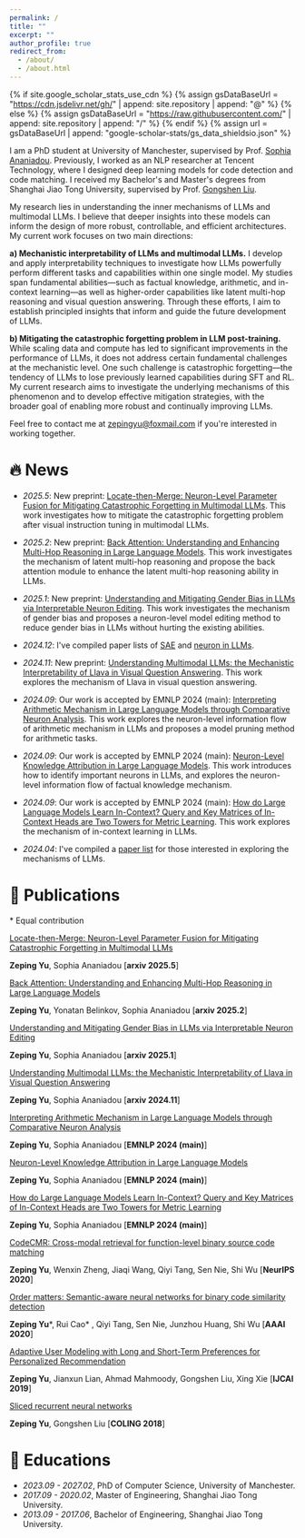 ```yaml
---
permalink: /
title: ""
excerpt: ""
author_profile: true
redirect_from: 
  - /about/
  - /about.html
---
```


{% if site.google_scholar_stats_use_cdn %}
{% assign gsDataBaseUrl = "https://cdn.jsdelivr.net/gh/" | append: site.repository | append: "@" %}
{% else %}
{% assign gsDataBaseUrl = "https://raw.githubusercontent.com/" | append: site.repository | append: "/" %}
{% endif %}
{% assign url = gsDataBaseUrl | append: "google-scholar-stats/gs_data_shieldsio.json" %}

<span class='anchor' id='about-me'></span>

I am a PhD student at University of Manchester, supervised by Prof. [Sophia Ananiadou](https://research.manchester.ac.uk/en/persons/sophia.ananiadou). Previously, I worked as an NLP researcher at Tencent Technology, where I designed deep learning models for code detection and code matching. I received my Bachelor's and Master's degrees from Shanghai Jiao Tong University, supervised by Prof. [Gongshen Liu](https://infosec.sjtu.edu.cn/DirectoryDetail.aspx?id=75).

My research lies in understanding the inner mechanisms of LLMs and multimodal LLMs. I believe that deeper insights into these models can inform the design of more robust, controllable, and efficient architectures. My current work focuses on two main directions:

**a) Mechanistic interpretability of LLMs and multimodal LLMs.** I develop and apply interpretability techniques to investigate how LLMs powerfully perform different tasks and capabilities within one single model. My studies span fundamental abilities—such as factual knowledge, arithmetic, and in-context learning—as well as higher-order capabilities like latent multi-hop reasoning and visual question answering. Through these efforts, I aim to establish principled insights that inform and guide the future development of LLMs.

**b) Mitigating the catastrophic forgetting problem in LLM post-training.** While scaling data and compute has led to significant improvements in the performance of LLMs, it does not address certain fundamental challenges at the mechanistic level. One such challenge is catastrophic forgetting—the tendency of LLMs to lose previously learned capabilities during SFT and RL. My current research aims to investigate the underlying mechanisms of this phenomenon and to develop effective mitigation strategies, with the broader goal of enabling more robust and continually improving LLMs.

Feel free to contact me at zepingyu@foxmail.com if you're interested in working together.

# 🔥 News

- *2025.5*: New preprint: [Locate-then-Merge: Neuron-Level Parameter Fusion for Mitigating Catastrophic Forgetting in Multimodal LLMs](https://arxiv.org/pdf/2505.16703). This work investigates how to mitigate the catastrophic forgetting problem after visual instruction tuning in multimodal LLMs.

- *2025.2*: New preprint: [Back Attention: Understanding and Enhancing Multi-Hop Reasoning in Large Language Models](https://arxiv.org/pdf/2502.10835). This work investigates the mechanism of latent multi-hop reasoning and propose the back attention module to enhance the latent multi-hop reasoning ability in LLMs. 

- *2025.1*: New preprint: [Understanding and Mitigating Gender Bias in LLMs via Interpretable Neuron Editing](https://arxiv.org/pdf/2501.14457). This work investigates the mechanism of gender bias and proposes a neuron-level model editing method to reduce gender bias in LLMs without hurting the existing abilities. 

- *2024.12*: I've compiled paper lists of [SAE](https://github.com/zepingyu0512/awesome-SAE) and [neuron in LLMs](https://github.com/zepingyu0512/awesome-LLM-neuron).

- *2024.11*: New preprint: [Understanding Multimodal LLMs: the Mechanistic Interpretability of Llava in Visual Question Answering](https://arxiv.org/pdf/2411.10950). This work explores the mechanism of Llava in visual question answering. 

- *2024.09*: Our work is accepted by EMNLP 2024 (main): [Interpreting Arithmetic Mechanism in Large Language Models through Comparative Neuron Analysis](https://zepingyu0512.github.io/arithmetic-mechanism.github.io/). This work explores the neuron-level information flow of arithmetic mechanism in LLMs and proposes a model pruning method for arithmetic tasks. 

- *2024.09*: Our work is accepted by EMNLP 2024 (main): [Neuron-Level Knowledge Attribution in Large Language Models](https://zepingyu0512.github.io/neuron-attribution.github.io/). This work introduces how to identify important neurons in LLMs, and explores the neuron-level information flow of factual knowledge mechanism. 

- *2024.09*: Our work is accepted by EMNLP 2024 (main): [How do Large Language Models Learn In-Context? Query and Key
Matrices of In-Context Heads are Two Towers for Metric Learning](https://zepingyu0512.github.io/in-context-mechanism.github.io/). This work explores the mechanism of in-context learning in LLMs.

- *2024.04*: I've compiled a [paper list](https://github.com/zepingyu0512/awesome-llm-understanding-mechanism) for those interested in exploring the mechanisms of LLMs.

# 📝 Publications
\* Equal contribution

[Locate-then-Merge: Neuron-Level Parameter Fusion for Mitigating Catastrophic Forgetting in Multimodal LLMs](https://arxiv.org/pdf/2505.16703)

**Zeping Yu**, Sophia Ananiadou \[**arxiv 2025.5**\]

[Back Attention: Understanding and Enhancing Multi-Hop Reasoning in Large Language Models](https://arxiv.org/pdf/2502.10835)

**Zeping Yu**, Yonatan Belinkov, Sophia Ananiadou \[**arxiv 2025.2**\]

[Understanding and Mitigating Gender Bias in LLMs via Interpretable Neuron Editing](https://arxiv.org/pdf/2501.14457)

**Zeping Yu**, Sophia Ananiadou \[**arxiv 2025.1**\]

[Understanding Multimodal LLMs: the Mechanistic Interpretability of Llava in Visual Question Answering](https://arxiv.org/pdf/2411.10950)

**Zeping Yu**, Sophia Ananiadou \[**arxiv 2024.11**\]

[Interpreting Arithmetic Mechanism in Large Language Models through Comparative Neuron Analysis](https://zepingyu0512.github.io/arithmetic-mechanism.github.io/)

**Zeping Yu**, Sophia Ananiadou \[**EMNLP 2024 (main)**\]

[Neuron-Level Knowledge Attribution in Large Language Models](https://zepingyu0512.github.io/neuron-attribution.github.io/)

**Zeping Yu**, Sophia Ananiadou \[**EMNLP 2024 (main)**\]

[How do Large Language Models Learn In-Context? Query and Key Matrices of In-Context Heads are Two Towers for Metric Learning](https://zepingyu0512.github.io/in-context-mechanism.github.io/)

**Zeping Yu**, Sophia Ananiadou \[**EMNLP 2024 (main)**\]

[CodeCMR: Cross-modal retrieval for function-level binary source code matching](https://proceedings.neurips.cc/paper/2020/file/285f89b802bcb2651801455c86d78f2a-Paper.pdf) 

**Zeping Yu**, Wenxin Zheng, Jiaqi Wang, Qiyi Tang, Sen Nie, Shi Wu \[**NeurIPS 2020**\]

[Order matters: Semantic-aware neural networks for binary code similarity detection](https://keenlab.tencent.com/en/whitepapers/Ordermatters.pdf) 

**Zeping Yu**\*, Rui Cao\* , Qiyi Tang, Sen Nie, Junzhou Huang, Shi Wu \[**AAAI 2020**\]

[Adaptive User Modeling with Long and Short-Term Preferences for Personalized Recommendation](https://www.ijcai.org/proceedings/2019/0585.pdf) 

**Zeping Yu**, Jianxun Lian, Ahmad Mahmoody, Gongshen Liu, Xing Xie \[**IJCAI 2019**\]

[Sliced recurrent neural networks](https://arxiv.org/pdf/1807.02291.pdf) 

**Zeping Yu**, Gongshen Liu \[**COLING 2018**\]

# 📖 Educations
- *2023.09 - 2027.02*, PhD of Computer Science, University of Manchester.
- *2017.09 - 2020.02*, Master of Engineering, Shanghai Jiao Tong University.
- *2013.09 - 2017.06*, Bachelor of Engineering, Shanghai Jiao Tong University.
